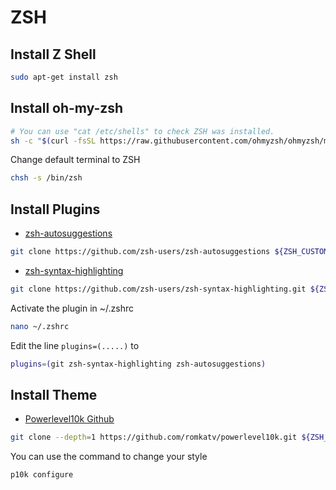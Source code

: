 # ZSH

## Install Z Shell

```bash
sudo apt-get install zsh
```

## Install oh-my-zsh

```bash
# You can use "cat /etc/shells" to check ZSH was installed.
sh -c "$(curl -fsSL https://raw.githubusercontent.com/ohmyzsh/ohmyzsh/master/tools/install.sh)"
```

Change default terminal to ZSH

```bash
chsh -s /bin/zsh
```

## Install Plugins

- [zsh-autosuggestions](https://github.com/zsh-users/zsh-syntax-highlighting)

```bash
git clone https://github.com/zsh-users/zsh-autosuggestions ${ZSH_CUSTOM:-~/.oh-my-zsh/custom}/plugins/zsh-autosuggestions
```

- [zsh-syntax-highlighting](https://github.com/zsh-users/zsh-syntax-highlighting)

```bash
git clone https://github.com/zsh-users/zsh-syntax-highlighting.git ${ZSH_CUSTOM:-~/.oh-my-zsh/custom}/plugins/zsh-syntax-highlighting
```

Activate the plugin in ~/.zshrc

```bash
nano ~/.zshrc
```

Edit the line `plugins=(.....)` to

```bash
plugins=(git zsh-syntax-highlighting zsh-autosuggestions)
```

## Install Theme

- [Powerlevel10k Github](https://github.com/romkatv/powerlevel10k#meslo-nerd-font-patched-for-powerlevel10k)

```bash
git clone --depth=1 https://github.com/romkatv/powerlevel10k.git ${ZSH_CUSTOM:-$HOME/.oh-my-zsh/custom}/themes/powerlevel10k
```

You can use the command to change your style

```bash
p10k configure
```
